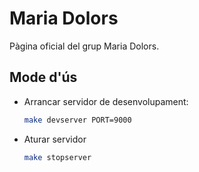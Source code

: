 # Maria Dolors

Pàgina oficial del grup Maria Dolors.

## Mode d'ús

* Arrancar servidor de desenvolupament:
    ```bash
    make devserver PORT=9000
    ```
* Aturar servidor
    ```bash
    make stopserver
    ```

